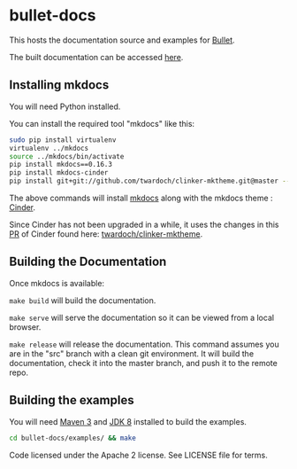 # bullet-docs

This hosts the documentation source and examples for [Bullet](https://github.com/yahoo/bullet-storm).

The built documentation can be accessed [here](https://bullet-db.github.io).

## Installing mkdocs

You will need Python installed.

You can install the required tool "mkdocs" like this:

```bash
sudo pip install virtualenv
virtualenv ../mkdocs
source ../mkdocs/bin/activate
pip install mkdocs==0.16.3 
pip install mkdocs-cinder
pip install git+git://github.com/twardoch/clinker-mktheme.git@master --upgrade
```

The above commands will install [mkdocs](http://www.mkdocs.org/#installation) along with the mkdocs theme : [Cinder](http://sourcefoundry.org/cinder/).

Since Cinder has not been upgraded in a while, it uses the changes in this [PR](https://github.com/chrissimpkins/cinder/pull/26) of Cinder found here: [twardoch/clinker-mktheme](https://github.com/twardoch/clinker-mktheme/tree/master).

## Building the Documentation

Once mkdocs is available:

`make build` will build the documentation.

`make serve` will serve the documentation so it can be viewed from a local browser.

`make release` will release the documentation. This command assumes you are in the "src" branch with a clean git environment. It will build the documentation, check it into the master branch, and push it to the remote repo.

## Building the examples

You will need [Maven 3](https://maven.apache.org/install.html) and [JDK 8](http://www.oracle.com/technetwork/java/javase/downloads/index.html) installed to build the examples.

```bash
cd bullet-docs/examples/ && make
```

Code licensed under the Apache 2 license. See LICENSE file for terms.
